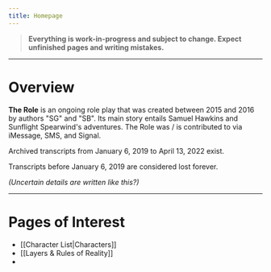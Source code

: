 ```yaml
---
title: Homepage
---
```

> **Everything is work-in-progress and subject to change. Expect unfinished pages and writing mistakes.**
***
# Overview
**The Role** is an ongoing role play that was created between 2015 and 2016 by authors "SG" and "SB". Its main story entails Samuel Hawkins and Sunflight Spearwind's adventures. The Role was / is contributed to via iMessage, SMS, and Signal.

Archived transcripts from January 6, 2019 to April 13, 2022 exist.

Transcripts before January 6, 2019 are considered lost forever.

*(Uncertain details are written like this?)*
***
# Pages of Interest
- [[Character List|Characters]]
- [[Layers & Rules of Reality]]
- 